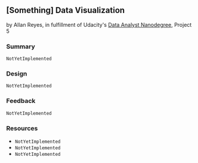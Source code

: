 ## [Something] Data Visualization
by Allan Reyes, in fulfillment of Udacity's [Data Analyst Nanodegree](https://www.udacity.com/course/nd002), Project 5

### Summary

`NotYetImplemented`

### Design

`NotYetImplemented`

### Feedback

`NotYetImplemented`

### Resources

- `NotYetImplemented`
- `NotYetImplemented`
- `NotYetImplemented`